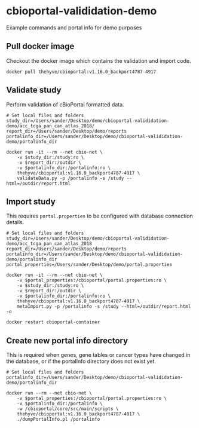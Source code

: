 # cbioportal-valididation-demo
Example commands and portal info for demo purposes

## Pull docker image
Checkout the docker image which contains the validation and import code.
```
docker pull thehyve/cbioportal:v1.16.0_backport4787-4917
```

## Validate study
Perform validation of cBioPortal formatted data.
```
# Set local files and folders
study_dir=/Users/sander/Desktop/demo/cbioportal-valididation-demo/acc_tcga_pan_can_atlas_2018/
report_dir=/Users/sander/Desktop/demo/reports
portalinfo_dir=/Users/sander/Desktop/demo/cbioportal-valididation-demo/portalinfo_dir

docker run -it --rm --net cbio-net \
    -v $study_dir:/study:ro \
    -v $report_dir:/outdir \
    -v $portalinfo_dir:/portalinfo:ro \
    thehyve/cbioportal:v1.16.0_backport4787-4917 \
    validateData.py -p /portalinfo -s /study --html=/outdir/report.html
```

## Import study
This requires `portal.properties` to be configured with database connection details.
```
# Set local files and folders
study_dir=/Users/sander/Desktop/demo/cbioportal-valididation-demo/acc_tcga_pan_can_atlas_2018
report_dir=/Users/sander/Desktop/demo/reports
portalinfo_dir=/Users/sander/Desktop/demo/cbioportal-valididation-demo/portalinfo_dir
portal_properties=/Users/sander/Desktop/demo/portal.properties

docker run -it --rm --net cbio-net \
    -v $portal_properties:/cbioportal/portal.properties:ro \
    -v $study_dir:/study:ro \
    -v $report_dir:/outdir \
    -v $portalinfo_dir:/portalinfo:ro \
    thehyve/cbioportal:v1.16.0_backport4787-4917 \
    metaImport.py -p /portalinfo -s /study --html=/outdir/report.html -o

docker restart cbioportal-container
```

## Create new portal info directory
This is required when genes, gene tables or cancer types have changed in the database, or if the portalInfo directory does not exist yet.
```
# Set local files and folders
portalinfo_dir=/Users/sander/Desktop/demo/cbioportal-valididation-demo/portalinfo_dir

docker run --rm --net cbio-net \
    -v $portal_properties:/cbioportal/portal.properties:ro \
    -v $portalinfo_dir:/portalinfo \
    -w /cbioportal/core/src/main/scripts \
    thehyve/cbioportal:v1.16.0_backport4787-4917 \
    ./dumpPortalInfo.pl /portalinfo
```
